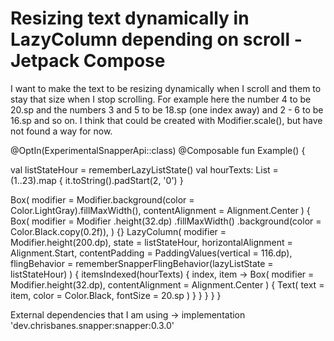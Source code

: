 
# Resizing text dynamically in LazyColumn depending on scroll - Jetpack Compose

I want to make the text to be resizing dynamically when I scroll and them to stay that size when I stop scrolling.
For example here the number 4 to be 20.sp and the numbers 3 and 5 to be 18.sp (one index away) and 2 - 6 to be 16.sp and so on. I think that could be created with
Modifier.scale(), but have not found a way for now.

@OptIn(ExperimentalSnapperApi::class)
@Composable
fun Example() {

val listStateHour = rememberLazyListState()
val hourTexts: List<String> = (1..23).map { it.toString().padStart(2, '0') }

Box(
    modifier = Modifier.background(color = Color.LightGray).fillMaxWidth(),
    contentAlignment = Alignment.Center
) {
    Box(
        modifier = Modifier
            .height(32.dp)
            .fillMaxWidth()
            .background(color = Color.Black.copy(0.2f)),
    ) {}
    LazyColumn(
        modifier = Modifier.height(200.dp),
        state = listStateHour,
        horizontalAlignment = Alignment.Start,
        contentPadding = PaddingValues(vertical = 116.dp),
        flingBehavior = rememberSnapperFlingBehavior(lazyListState = listStateHour)
    ) {
        itemsIndexed(hourTexts) { index, item ->
            Box(
                modifier = Modifier.height(32.dp),
                contentAlignment = Alignment.Center
            ) {
                Text(
                    text = item,
                    color = Color.Black,
                    fontSize = 20.sp
                )
            }
        }
    }
}
}

External dependencies that I am using -> implementation 'dev.chrisbanes.snapper:snapper:0.3.0' 

        